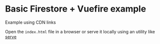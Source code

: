 # Basic Firestore + Vuefire example

Example using CDN links

Open the `index.html` file in a browser or serve it locally using an utility like [serve](https://www.npmjs.com/package/serve)

